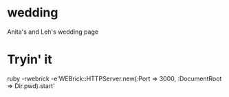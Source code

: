wedding
=======

Anita's and Leh's wedding page

Tryin' it
=========

ruby -rwebrick -e'WEBrick::HTTPServer.new(:Port => 3000, :DocumentRoot => Dir.pwd).start'
